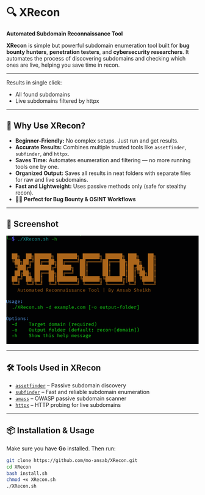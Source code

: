 # 🔍 XRecon 
**Automated Subdomain Reconnaissance Tool**

**XRecon** is simple but powerful subdomain enumeration tool built for **bug bounty hunters**, **penetration testers**, and **cybersecurity researchers**.
It automates the process of discovering subdomains and checking which ones are live, helping you save time in recon.

---

Results in single click:
- All found subdomains
- Live subdomains filtered by httpx

---

## 🚀 Why Use XRecon?

- **Beginner-Friendly:** No complex setups. Just run and get results.
- **Accurate Results:** Combines multiple trusted tools like `assetfinder`, `subfinder`, and `httpx`.
- **Saves Time:** Automates enumeration and filtering — no more running tools one by one.
- **Organized Output:** Saves all results in neat folders with separate files for raw and live subdomains.
- **Fast and Lightweight:** Uses passive methods only (safe for stealthy recon).
- 🐱‍💻 **Perfect for Bug Bounty & OSINT Workflows**

---

## 📸 Screenshot

![XRecon Screenshot](ss.png)

---

## 🛠 Tools Used in XRecon

- [`assetfinder`](https://github.com/tomnomnom/assetfinder) – Passive subdomain discovery
- [`subfinder`](https://github.com/projectdiscovery/subfinder) – Fast and reliable subdomain enumeration
- [`amass`](https://github.com/owasp-amass/amass) – OWASP passive subdomain scanner
- [`httpx`](https://github.com/projectdiscovery/httpx) – HTTP probing for live subdomains

---

## 📦 Installation & Usage

Make sure you have **Go** installed. Then run: 

```bash
git clone https://github.com/mo-ansab/XRecon.git
cd XRecon
bash install.sh
chmod +x XRecon.sh
./XRecon.sh

